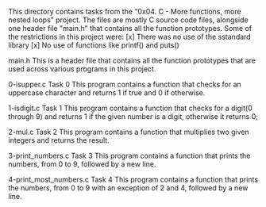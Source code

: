 This directory contains tasks from the "0x04. C - More functions, more nested loops" project.
The files are mostly C source code files, alongside one header file "main.h" that contains all the function prototypes.
Some of the restrictions in this project were:
[x] There was no use of the sstandard library
[x] No use of functions like printf() and puts()


main.h
This is a header file that contains all the function prototypes that are used across various programs in this project.

0-isupper.c
Task 0
This program contains a function that checks for an uppercase character and returns 1 if true and 0 if otherwise.

1-isdigit.c
Task 1
This program contains a function that checks for a digit(0 through 9) and returns 1 if the given number is a digit, otherwise it returns 0;

2-mul.c
Task 2
This program contains a function that multiplies two given integers and returns the result.

3-print_numbers.c
Task 3
This program contains a function that prints the numbers, from 0 to 9, followed by a new line.

4-print_most_numbers.c
Task 4
This program contains a function that prints the numbers, from 0 to 9 with an exception of 2 and 4, followed by a new line.

